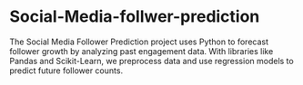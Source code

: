 # Social-Media-follwer-prediction
 The Social Media Follower Prediction project uses Python to forecast follower growth by analyzing past engagement data. With libraries like Pandas and Scikit-Learn, we preprocess data and use regression models to predict future follower counts. 
